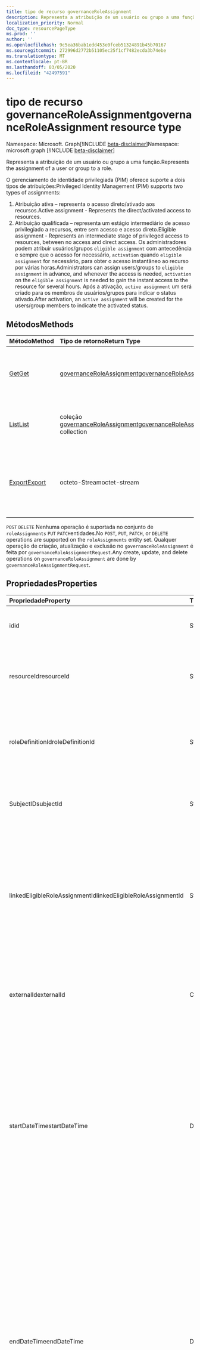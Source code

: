 ```yaml
---
title: tipo de recurso governanceRoleAssignment
description: Representa a atribuição de um usuário ou grupo a uma função.
localization_priority: Normal
doc_type: resourcePageType
ms.prod: ''
author: ''
ms.openlocfilehash: 9c5ea36bab1edd453e0fceb51324891b45b70167
ms.sourcegitcommit: 272996d2772b51105ec25f1cf7482ecda3b74ebe
ms.translationtype: MT
ms.contentlocale: pt-BR
ms.lasthandoff: 03/05/2020
ms.locfileid: "42497591"
---
```

# <a name="governanceroleassignment-resource-type"></a><span data-ttu-id="32c57-103">tipo de recurso governanceRoleAssignment</span><span class="sxs-lookup"><span data-stu-id="32c57-103">governanceRoleAssignment resource type</span></span>

<span data-ttu-id="32c57-104">Namespace: Microsoft. Graph[!INCLUDE [beta-disclaimer](../../includes/beta-disclaimer.md)]</span><span class="sxs-lookup"><span data-stu-id="32c57-104">Namespace: microsoft.graph [!INCLUDE [beta-disclaimer](../../includes/beta-disclaimer.md)]</span></span>

<span data-ttu-id="32c57-105">Representa a atribuição de um usuário ou grupo a uma função.</span><span class="sxs-lookup"><span data-stu-id="32c57-105">Represents the assignment of a user or group to a role.</span></span>

<span data-ttu-id="32c57-106">O gerenciamento de identidade privilegiada (PIM) oferece suporte a dois tipos de atribuições:</span><span class="sxs-lookup"><span data-stu-id="32c57-106">Privileged Identity Management (PIM) supports two types of assignments:</span></span>

1. <span data-ttu-id="32c57-107">Atribuição ativa – representa o acesso direto/ativado aos recursos.</span><span class="sxs-lookup"><span data-stu-id="32c57-107">Active assignment - Represents the direct/activated access to resources.</span></span>
2. <span data-ttu-id="32c57-108">Atribuição qualificada – representa um estágio intermediário de acesso privilegiado a recursos, entre sem acesso e acesso direto.</span><span class="sxs-lookup"><span data-stu-id="32c57-108">Eligible assignment - Represents an intermediate stage of privileged access to resources, between no access and direct access.</span></span> <span data-ttu-id="32c57-109">Os administradores podem atribuir usuários/grupos `eligible assignment` com antecedência e sempre que o acesso for necessário, `activation` quando `eligible assignment` for necessário, para obter o acesso instantâneo ao recurso por várias horas.</span><span class="sxs-lookup"><span data-stu-id="32c57-109">Administrators can assign users/groups to `eligible assignment` in advance, and whenever the access is needed, `activation` on the `eligible assignment` is needed to gain the instant access to the resource for several hours.</span></span> <span data-ttu-id="32c57-110">Após a ativação, `active assignment` um será criado para os membros de usuários/grupos para indicar o status ativado.</span><span class="sxs-lookup"><span data-stu-id="32c57-110">After activation, an `active assignment` will be created for the users/group members to indicate the activated status.</span></span>

## <a name="methods"></a><span data-ttu-id="32c57-111">Métodos</span><span class="sxs-lookup"><span data-stu-id="32c57-111">Methods</span></span>

| <span data-ttu-id="32c57-112">Método</span><span class="sxs-lookup"><span data-stu-id="32c57-112">Method</span></span>          | <span data-ttu-id="32c57-113">Tipo de retorno</span><span class="sxs-lookup"><span data-stu-id="32c57-113">Return Type</span></span> |<span data-ttu-id="32c57-114">Descrição</span><span class="sxs-lookup"><span data-stu-id="32c57-114">Description</span></span>|
|:------------|:--------|:--------|
|[<span data-ttu-id="32c57-115">Get</span><span class="sxs-lookup"><span data-stu-id="32c57-115">Get</span></span>](../api/governanceroleassignment-get.md) |  [<span data-ttu-id="32c57-116">governanceRoleAssignment</span><span class="sxs-lookup"><span data-stu-id="32c57-116">governanceRoleAssignment</span></span>](../resources/governanceroleassignment.md) |<span data-ttu-id="32c57-117">Leia as propriedades e as relações de uma entidade de atribuição de função.</span><span class="sxs-lookup"><span data-stu-id="32c57-117">Read properties and relationships of a role assignment entity.</span></span>|
|[<span data-ttu-id="32c57-118">List</span><span class="sxs-lookup"><span data-stu-id="32c57-118">List</span></span>](../api/governanceroleassignment-list.md) | <span data-ttu-id="32c57-119">coleção [governanceRoleAssignment](../resources/governanceroleassignment.md)</span><span class="sxs-lookup"><span data-stu-id="32c57-119">[governanceRoleAssignment](../resources/governanceroleassignment.md) collection</span></span>|<span data-ttu-id="32c57-120">Lista uma coleção de atribuições de função em um recurso.</span><span class="sxs-lookup"><span data-stu-id="32c57-120">List a collection of role assignments on a resource.</span></span> |
|[<span data-ttu-id="32c57-121">Export</span><span class="sxs-lookup"><span data-stu-id="32c57-121">Export</span></span>](../api/governanceroleassignment-export.md) | <span data-ttu-id="32c57-122">octeto-Stream</span><span class="sxs-lookup"><span data-stu-id="32c57-122">octet-stream</span></span> |<span data-ttu-id="32c57-123">Baixe uma coleção de atribuições de função em um recurso e salve `.csv` como um arquivo.</span><span class="sxs-lookup"><span data-stu-id="32c57-123">Download a collection of role assignments on a resource and save as a `.csv` file.</span></span>|

<span data-ttu-id="32c57-124">`POST` `DELETE` Nenhuma operação é suportada no conjunto de `roleAssignments` `PUT` `PATCH`entidades.</span><span class="sxs-lookup"><span data-stu-id="32c57-124">No `POST`, `PUT`, `PATCH`, or `DELETE` operations are supported on the `roleAssignments` entity set.</span></span> <span data-ttu-id="32c57-125">Qualquer operação de criação, atualização e exclusão no `governanceRoleAssignment` é feita por `governanceRoleAssignmentRequest`.</span><span class="sxs-lookup"><span data-stu-id="32c57-125">Any create, update, and delete operations on `governanceRoleAssignment` are done by `governanceRoleAssignmentRequest`.</span></span>

## <a name="properties"></a><span data-ttu-id="32c57-126">Propriedades</span><span class="sxs-lookup"><span data-stu-id="32c57-126">Properties</span></span>
| <span data-ttu-id="32c57-127">Propriedade</span><span class="sxs-lookup"><span data-stu-id="32c57-127">Property</span></span>  | <span data-ttu-id="32c57-128">Tipo</span><span class="sxs-lookup"><span data-stu-id="32c57-128">Type</span></span>      |<span data-ttu-id="32c57-129">Descrição</span><span class="sxs-lookup"><span data-stu-id="32c57-129">Description</span></span>|
|:----------|:----------|:----------|
|<span data-ttu-id="32c57-130">id</span><span class="sxs-lookup"><span data-stu-id="32c57-130">id</span></span>         |<span data-ttu-id="32c57-131">String</span><span class="sxs-lookup"><span data-stu-id="32c57-131">String</span></span>     |<span data-ttu-id="32c57-132">A ID da atribuição de função.</span><span class="sxs-lookup"><span data-stu-id="32c57-132">The ID of the role assignment.</span></span> <span data-ttu-id="32c57-133">Está no formato GUID.</span><span class="sxs-lookup"><span data-stu-id="32c57-133">It is in GUID format.</span></span>|
|<span data-ttu-id="32c57-134">resourceId</span><span class="sxs-lookup"><span data-stu-id="32c57-134">resourceId</span></span> |<span data-ttu-id="32c57-135">String</span><span class="sxs-lookup"><span data-stu-id="32c57-135">String</span></span>     |<span data-ttu-id="32c57-136">Obrigatório.</span><span class="sxs-lookup"><span data-stu-id="32c57-136">Required.</span></span> <span data-ttu-id="32c57-137">A identificação do recurso ao qual a atribuição de função está associada.</span><span class="sxs-lookup"><span data-stu-id="32c57-137">The ID of the resource which the role assignment is associated with.</span></span> |
|<span data-ttu-id="32c57-138">roleDefinitionId</span><span class="sxs-lookup"><span data-stu-id="32c57-138">roleDefinitionId</span></span>|<span data-ttu-id="32c57-139">String</span><span class="sxs-lookup"><span data-stu-id="32c57-139">String</span></span>|<span data-ttu-id="32c57-140">Obrigatório.</span><span class="sxs-lookup"><span data-stu-id="32c57-140">Required.</span></span> <span data-ttu-id="32c57-141">A ID da definição de função à qual a atribuição de função está associada.</span><span class="sxs-lookup"><span data-stu-id="32c57-141">The ID of the role definition which the role assignment is associated with.</span></span> |
|<span data-ttu-id="32c57-142">SubjectID</span><span class="sxs-lookup"><span data-stu-id="32c57-142">subjectId</span></span>|<span data-ttu-id="32c57-143">String</span><span class="sxs-lookup"><span data-stu-id="32c57-143">String</span></span>       |<span data-ttu-id="32c57-144">Obrigatório.</span><span class="sxs-lookup"><span data-stu-id="32c57-144">Required.</span></span> <span data-ttu-id="32c57-145">A ID da entidade à qual a atribuição de função está associada.</span><span class="sxs-lookup"><span data-stu-id="32c57-145">The ID of the subject which the role assignment is associated with.</span></span> |
|<span data-ttu-id="32c57-146">linkedEligibleRoleAssignmentId</span><span class="sxs-lookup"><span data-stu-id="32c57-146">linkedEligibleRoleAssignmentId</span></span>|<span data-ttu-id="32c57-147">String</span><span class="sxs-lookup"><span data-stu-id="32c57-147">String</span></span>|<span data-ttu-id="32c57-148">Se este é um `active assignment` e criado devido à ativação em um `eligible assignment`, ele representa o ID dele `eligible assignment`; Caso contrário, o valor `null`será.</span><span class="sxs-lookup"><span data-stu-id="32c57-148">If this is an `active assignment` and created due to activation on an `eligible assignment`, it represents the ID of that `eligible assignment`; Otherwise, the value is `null`.</span></span> |
|<span data-ttu-id="32c57-149">externalId</span><span class="sxs-lookup"><span data-stu-id="32c57-149">externalId</span></span>   |<span data-ttu-id="32c57-150">Cadeia de caracteres</span><span class="sxs-lookup"><span data-stu-id="32c57-150">String</span></span>     |<span data-ttu-id="32c57-151">A ID externa o recurso usado para identificar a atribuição de função no provedor.</span><span class="sxs-lookup"><span data-stu-id="32c57-151">The external ID the resource that is used to identify the role assignment in the provider.</span></span>|
|<span data-ttu-id="32c57-152">startDateTime</span><span class="sxs-lookup"><span data-stu-id="32c57-152">startDateTime</span></span>|<span data-ttu-id="32c57-153">DateTimeOffset</span><span class="sxs-lookup"><span data-stu-id="32c57-153">DateTimeOffset</span></span>|<span data-ttu-id="32c57-154">A hora de início da atribuição de função.</span><span class="sxs-lookup"><span data-stu-id="32c57-154">The start time of the role assignment.</span></span> <span data-ttu-id="32c57-155">O tipo Timestamp representa informações de data e hora usando o formato ISO 8601 e está sempre no horário UTC.</span><span class="sxs-lookup"><span data-stu-id="32c57-155">The Timestamp type represents date and time information using ISO 8601 format and is always in UTC time.</span></span> <span data-ttu-id="32c57-156">Por exemplo, meia-noite em UTC no dia 1° de janeiro de 2014 teria esta aparência: `'2014-01-01T00:00:00Z'`</span><span class="sxs-lookup"><span data-stu-id="32c57-156">For example, midnight UTC on Jan 1, 2014 would look like this: `'2014-01-01T00:00:00Z'`</span></span>|
|<span data-ttu-id="32c57-157">endDateTime</span><span class="sxs-lookup"><span data-stu-id="32c57-157">endDateTime</span></span>|<span data-ttu-id="32c57-158">DateTimeOffset</span><span class="sxs-lookup"><span data-stu-id="32c57-158">DateTimeOffset</span></span>|<span data-ttu-id="32c57-159">Para uma atribuição de função não permanente, esse é o momento em que a atribuição de função será expirada.</span><span class="sxs-lookup"><span data-stu-id="32c57-159">For a non-permanent role assignment, this is the time when the role assignment will be expired.</span></span> <span data-ttu-id="32c57-160">O tipo Timestamp representa informações de data e hora usando o formato ISO 8601 e está sempre no horário UTC.</span><span class="sxs-lookup"><span data-stu-id="32c57-160">The Timestamp type represents date and time information using ISO 8601 format and is always in UTC time.</span></span> <span data-ttu-id="32c57-161">Por exemplo, meia-noite em UTC no dia 1° de janeiro de 2014 teria esta aparência: `'2014-01-01T00:00:00Z'`</span><span class="sxs-lookup"><span data-stu-id="32c57-161">For example, midnight UTC on Jan 1, 2014 would look like this: `'2014-01-01T00:00:00Z'`</span></span>|
|<span data-ttu-id="32c57-162">assignmentstate</span><span class="sxs-lookup"><span data-stu-id="32c57-162">assignmentState</span></span>|<span data-ttu-id="32c57-163">String</span><span class="sxs-lookup"><span data-stu-id="32c57-163">String</span></span>  |<span data-ttu-id="32c57-164">O estado da atribuição.</span><span class="sxs-lookup"><span data-stu-id="32c57-164">The state of the assignment.</span></span> <span data-ttu-id="32c57-165">O valor pode ser</span><span class="sxs-lookup"><span data-stu-id="32c57-165">The value can be</span></span> <ul><li> <span data-ttu-id="32c57-166">`Eligible`para atribuição qualificada</span><span class="sxs-lookup"><span data-stu-id="32c57-166">`Eligible` for eligible assignment</span></span></li><li> <span data-ttu-id="32c57-167">`Active`– Se ele for atribuído `Active` diretamente por administradores ou ativado em uma atribuição qualificada pelos usuários.</span><span class="sxs-lookup"><span data-stu-id="32c57-167">`Active` - if it is directly assigned `Active` by administrators, or activated on an eligible assignment by the users.</span></span></li></ul>|
|<span data-ttu-id="32c57-168">memberType</span><span class="sxs-lookup"><span data-stu-id="32c57-168">memberType</span></span>|<span data-ttu-id="32c57-169">String</span><span class="sxs-lookup"><span data-stu-id="32c57-169">String</span></span>      |<span data-ttu-id="32c57-170">O tipo do membro.</span><span class="sxs-lookup"><span data-stu-id="32c57-170">The type of member.</span></span> <span data-ttu-id="32c57-171">O valor pode ser:</span><span class="sxs-lookup"><span data-stu-id="32c57-171">The value can be:</span></span> <ul><li><span data-ttu-id="32c57-172">`Inherited`-a atribuição de função é herdada de um escopo de recurso pai</span><span class="sxs-lookup"><span data-stu-id="32c57-172">`Inherited` - the role assignment is inherited from a parent resource scope</span></span></li><li><span data-ttu-id="32c57-173">`Group`– a atribuição de função não é herdada, mas vem da Associação de uma atribuição de grupo</span><span class="sxs-lookup"><span data-stu-id="32c57-173">`Group`- the role assignment is not inherited, but comes from the membership of a group assignment</span></span></li><li><span data-ttu-id="32c57-174">`User`– a atribuição de função não é herdada nem de uma atribuição de grupo.</span><span class="sxs-lookup"><span data-stu-id="32c57-174">`User` - the role assignment is neither inherited nor from a group assignment.</span></span></li></ul>|


## <a name="relationships"></a><span data-ttu-id="32c57-175">Relações</span><span class="sxs-lookup"><span data-stu-id="32c57-175">Relationships</span></span>
| <span data-ttu-id="32c57-176">Relação</span><span class="sxs-lookup"><span data-stu-id="32c57-176">Relationship</span></span> | <span data-ttu-id="32c57-177">Tipo</span><span class="sxs-lookup"><span data-stu-id="32c57-177">Type</span></span>   |<span data-ttu-id="32c57-178">Descrição</span><span class="sxs-lookup"><span data-stu-id="32c57-178">Description</span></span>|
|:---------------|:--------|:----------|
|<span data-ttu-id="32c57-179">recurso</span><span class="sxs-lookup"><span data-stu-id="32c57-179">resource</span></span>|[<span data-ttu-id="32c57-180">governanceResource</span><span class="sxs-lookup"><span data-stu-id="32c57-180">governanceResource</span></span>](../resources/governanceresource.md)|<span data-ttu-id="32c57-181">Somente leitura.</span><span class="sxs-lookup"><span data-stu-id="32c57-181">Read-only.</span></span> <span data-ttu-id="32c57-182">O recurso associado à atribuição de função.</span><span class="sxs-lookup"><span data-stu-id="32c57-182">The resource associated with the role assignment.</span></span> |
|<span data-ttu-id="32c57-183">roleDefinition</span><span class="sxs-lookup"><span data-stu-id="32c57-183">roleDefinition</span></span>|[<span data-ttu-id="32c57-184">governanceRoleDefinition</span><span class="sxs-lookup"><span data-stu-id="32c57-184">governanceRoleDefinition</span></span>](../resources/governanceroledefinition.md)|<span data-ttu-id="32c57-185">Somente leitura.</span><span class="sxs-lookup"><span data-stu-id="32c57-185">Read-only.</span></span> <span data-ttu-id="32c57-186">A definição de função associada à atribuição de função.</span><span class="sxs-lookup"><span data-stu-id="32c57-186">The role definition associated with the role assignment.</span></span> |
|<span data-ttu-id="32c57-187">assunto</span><span class="sxs-lookup"><span data-stu-id="32c57-187">subject</span></span>|[<span data-ttu-id="32c57-188">governanceSubject</span><span class="sxs-lookup"><span data-stu-id="32c57-188">governanceSubject</span></span>](../resources/governancesubject.md)|<span data-ttu-id="32c57-189">Somente leitura.</span><span class="sxs-lookup"><span data-stu-id="32c57-189">Read-only.</span></span> <span data-ttu-id="32c57-190">O assunto associado à atribuição de função.</span><span class="sxs-lookup"><span data-stu-id="32c57-190">The subject associated with the role assignment.</span></span> |
|<span data-ttu-id="32c57-191">linkedEligibleRoleAssignment</span><span class="sxs-lookup"><span data-stu-id="32c57-191">linkedEligibleRoleAssignment</span></span>|[<span data-ttu-id="32c57-192">governanceRoleAssignment</span><span class="sxs-lookup"><span data-stu-id="32c57-192">governanceRoleAssignment</span></span>](../resources/governanceroleassignment.md)|<span data-ttu-id="32c57-193">Somente leitura.</span><span class="sxs-lookup"><span data-stu-id="32c57-193">Read-only.</span></span> <span data-ttu-id="32c57-194">Se este é um `active assignment` e criado devido à ativação em um `eligible assignment`, ele representa o objeto desse `eligible assignment`; Caso contrário, o valor `null`será.</span><span class="sxs-lookup"><span data-stu-id="32c57-194">If this is an `active assignment` and created due to activation on an `eligible assignment`, it represents the object of that `eligible assignment`; Otherwise, the value is `null`.</span></span> |

## <a name="json-representation"></a><span data-ttu-id="32c57-195">Representação JSON</span><span class="sxs-lookup"><span data-stu-id="32c57-195">JSON representation</span></span>

<span data-ttu-id="32c57-196">Veja a seguir uma representação JSON do recurso.</span><span class="sxs-lookup"><span data-stu-id="32c57-196">Here is a JSON representation of the resource.</span></span>


<!-- {
  "blockType": "resource",
  "keyProperty": "id",
  "optionalProperties": [

  ],
  "@odata.type": "microsoft.graph.governanceRoleAssignment"
}-->

```json
{
  "id": "String (identifier)",
  "resourceId": "String",
  "roleDefinitionId": "String",
  "subjectId": "String",
  "linkedEligibleRoleAssignmentId": "String",
  "externalId": "String",
  "startDateTime": "String (timestamp)",
  "endDateTime": "String (timestamp)",
  "assignmentState": "String",
  "memberType": "String",
}

```

<!-- uuid: 8fcb5dbc-d5aa-4681-8e31-b001d5168d79
2015-10-25 14:57:30 UTC -->
<!--
{
  "type": "#page.annotation",
  "description": "governanceRoleAssignment",
  "keywords": "",
  "section": "documentation",
  "tocPath": "",
  "suppressions": []
}
-->
